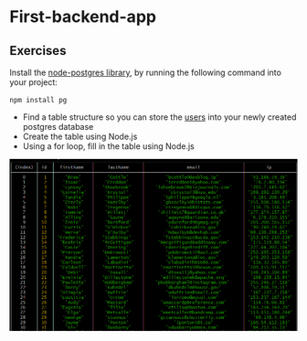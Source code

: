 # First-backend-app


## Exercises

Install the [node-postgres library](https://node-postgres.com/), by running the following command into your project:

```
npm install pg
```

- Find a table structure so you can store the [users](./users.mjs) into your newly created postgres database
- Create the table using Node.js
- Using a for loop, fill in the table using Node.js

![Screenshot](Capture.PNG)
